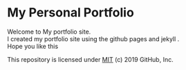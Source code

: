 # My Personal Portfolio

Welcome to My portfolio site.  
I created my portfolio site using the github pages and jekyll .  
Hope you like this 



This repository is licensed under [MIT](../LICENSE) (c) 2019 GitHub, Inc.
